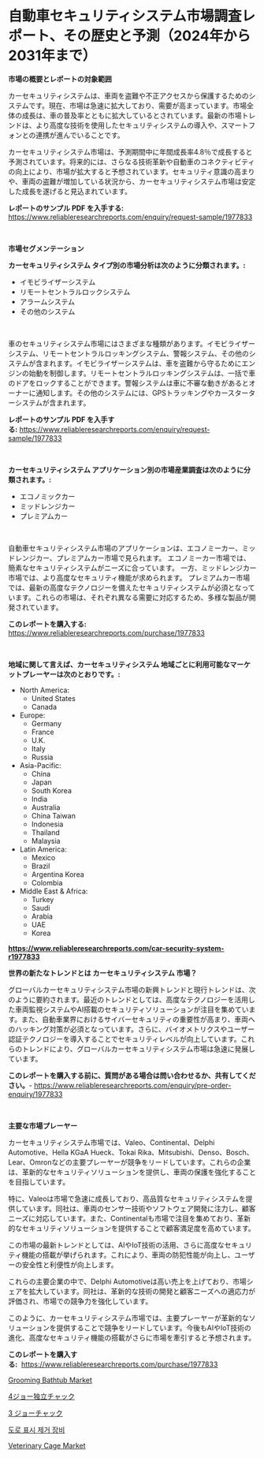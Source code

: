 <p><h1>自動車セキュリティシステム市場調査レポート、その歴史と予測（2024年から2031年まで）</h1></p><p><strong>市場の概要とレポートの対象範囲</strong></p>
<p><p>カーセキュリティシステムは、車両を盗難や不正アクセスから保護するためのシステムです。現在、市場は急速に拡大しており、需要が高まっています。市場全体の成長は、車の普及率とともに拡大しているとされています。最新の市場トレンドは、より高度な技術を使用したセキュリティシステムの導入や、スマートフォンとの連携が進んでいることです。</p><p>カーセキュリティシステム市場は、予測期間中に年間成長率4.8％で成長すると予測されています。将来的には、さらなる技術革新や自動車のコネクティビティの向上により、市場が拡大すると予想されています。セキュリティ意識の高まりや、車両の盗難が増加している状況から、カーセキュリティシステム市場は安定した成長を遂げると見込まれています。</p></p>
<p><strong>レポートのサンプル PDF を入手する:</strong> <a href="https://www.reliableresearchreports.com/enquiry/request-sample/1977833">https://www.reliableresearchreports.com/enquiry/request-sample/1977833</a></p>
<p>&nbsp;</p>
<p><strong>市場セグメンテーション</strong></p>
<p><strong>カーセキュリティシステム タイプ別の市場分析は次のように分類されます。:</strong></p>
<p><ul><li>イモビライザーシステム</li><li>リモートセントラルロックシステム</li><li>アラームシステム</li><li>その他のシステム</li></ul></p>
<p>&nbsp;</p>
<p><p>車のセキュリティシステム市場にはさまざまな種類があります。イモビライザーシステム、リモートセントラルロッキングシステム、警報システム、その他のシステムが含まれます。イモビライザーシステムは、車を盗難から守るためにエンジンの始動を制御します。リモートセントラルロッキングシステムは、一括で車のドアをロックすることができます。警報システムは車に不審な動きがあるとオーナーに通知します。その他のシステムには、GPSトラッキングやカースターターシステムが含まれます。</p></p>
<p><strong>レポートのサンプル PDF を入手する:</strong>&nbsp;<a href="https://www.reliableresearchreports.com/enquiry/request-sample/1977833">https://www.reliableresearchreports.com/enquiry/request-sample/1977833</a></p>
<p>&nbsp;</p>
<p><strong> カーセキュリティシステム アプリケーション別の市場産業調査は次のように分類されます。:</strong></p>
<p><ul><li>エコノミックカー</li><li>ミッドレンジカー</li><li>プレミアムカー</li></ul></p>
<p>&nbsp;</p>
<p><p>自動車セキュリティシステム市場のアプリケーションは、エコノミーカー、ミッドレンジカー、プレミアムカー市場で見られます。 エコノミーカー市場では、簡素なセキュリティシステムがニーズに合っています。 一方、ミッドレンジカー市場では、より高度なセキュリティ機能が求められます。 プレミアムカー市場では、最新の高度なテクノロジーを備えたセキュリティシステムが必須となっています。これらの市場は、それぞれ異なる需要に対応するため、多様な製品が開発されています。</p></p>
<p><strong>このレポートを購入する:</strong>&nbsp; <a href="https://www.reliableresearchreports.com/purchase/1977833">https://www.reliableresearchreports.com/purchase/1977833</a></p>
<p>&nbsp;</p>
<p><strong>地域に関して言えば、カーセキュリティシステム 地域ごとに利用可能なマーケットプレーヤーは次のとおりです。:</strong></p>
<p><ul>
    <li>
        North America:
        <ul>
            <li>United States</li>
            <li>Canada</li>
        </ul>
    </li>
    <li>
        Europe:
        <ul>
            <li>Germany</li>
            <li>France</li>
            <li>U.K.</li>
            <li>Italy</li>
            <li>Russia</li>
        </ul>
    </li>
    <li>
        Asia-Pacific:
        <ul>
            <li>China</li>
            <li>Japan</li>
            <li>South Korea</li>
            <li>India</li>
            <li>Australia</li>
            <li>China Taiwan</li>
            <li>Indonesia</li>
            <li>Thailand</li>
            <li>Malaysia</li>
        </ul>
    </li>
    <li>
        Latin America:
        <ul>
            <li>Mexico</li>
            <li>Brazil</li>
            <li>Argentina Korea</li>
            <li>Colombia</li>
        </ul>
    </li>
    <li>
        Middle East & Africa:
        <ul>
            <li>Turkey</li>
            <li>Saudi</li>
            <li>Arabia</li>
            <li>UAE</li>
            <li>Korea</li>
        </ul>
    </li>
    </ul></p>
<p><strong><a href="https://www.reliableresearchreports.com/car-security-system-r1977833">https://www.reliableresearchreports.com/car-security-system-r1977833</a></strong>&nbsp;</p>
<p><strong>世界の新たなトレンドとは カーセキュリティシステム 市場？</strong></p>
<p><p>グローバルカーセキュリティシステム市場の新興トレンドと現行トレンドは、次のように要約されます。最近のトレンドとしては、高度なテクノロジーを活用した車両監視システムやAI搭載のセキュリティソリューションが注目を集めています。また、自動車業界におけるサイバーセキュリティの重要性が高まり、車両へのハッキング対策が必須となっています。さらに、バイオメトリクスやユーザー認証テクノロジーを導入することでセキュリティレベルが向上しています。これらのトレンドにより、グローバルカーセキュリティシステム市場は急速に発展しています。</p></p>
<p><strong>このレポートを購入する前に、質問がある場合は問い合わせるか、共有してください。</strong>- <a href="https://www.reliableresearchreports.com/enquiry/pre-order-enquiry/1977833">https://www.reliableresearchreports.com/enquiry/pre-order-enquiry/1977833</a></p>
<p>&nbsp;</p>
<p><strong>主要な市場プレーヤー</strong></p>
<p><p>カーセキュリティシステム市場では、Valeo、Continental、Delphi Automotive、Hella KGaA Hueck、Tokai Rika、Mitsubishi、Denso、Bosch、Lear、Omronなどの主要プレーヤーが競争をリードしています。これらの企業は、革新的なセキュリティソリューションを提供し、車両の保護を強化することを目指しています。</p><p>特に、Valeoは市場で急速に成長しており、高品質なセキュリティシステムを提供しています。同社は、車両のセンサー技術やソフトウェア開発に注力し、顧客ニーズに対応しています。また、Continentalも市場で注目を集めており、革新的なセキュリティソリューションを提供することで顧客満足度を高めています。</p><p>この市場の最新トレンドとしては、AIやIoT技術の活用、さらに高度なセキュリティ機能の搭載が挙げられます。これにより、車両の防犯性能が向上し、ユーザーの安全性と利便性が向上します。</p><p>これらの主要企業の中で、Delphi Automotiveは高い売上を上げており、市場シェアを拡大しています。同社は、革新的な技術の開発と顧客ニーズへの適応力が評価され、市場での競争力を強化しています。</p><p>このように、カーセキュリティシステム市場では、主要プレーヤーが革新的なソリューションを提供することで競争をリードしています。今後もAIやIoT技術の進化、高度なセキュリティ機能の搭載がさらに市場を牽引すると予想されます。</p></p>
<p><strong>このレポートを購入する:</strong>&nbsp;&nbsp;<a href="https://www.reliableresearchreports.com/purchase/1977833">https://www.reliableresearchreports.com/purchase/1977833</a></p>
<p><p><a href="https://github.com/bobicer/Market-Research-Report-List-3/blob/main/grooming-bathtub-market.md">Grooming Bathtub Market</a></p><p><a href="https://github.com/CloydAbbott2023/Market-Research-Report-List-1/blob/main/498111848920.md">4ジョー独立チャック</a></p><p><a href="https://github.com/Fatimaklein1/Market-Research-Report-List-1/blob/main/883322948921.md">3 ジョーチャック</a></p><p><a href="https://github.com/vdhdwjyp90142/Market-Research-Report-List-1/blob/main/718581843550.md">도로 표시 제거 장비</a></p><p><a href="https://github.com/timeliteaut/Market-Research-Report-List-2/blob/main/veterinary-cage-market.md">Veterinary Cage Market</a></p></p>